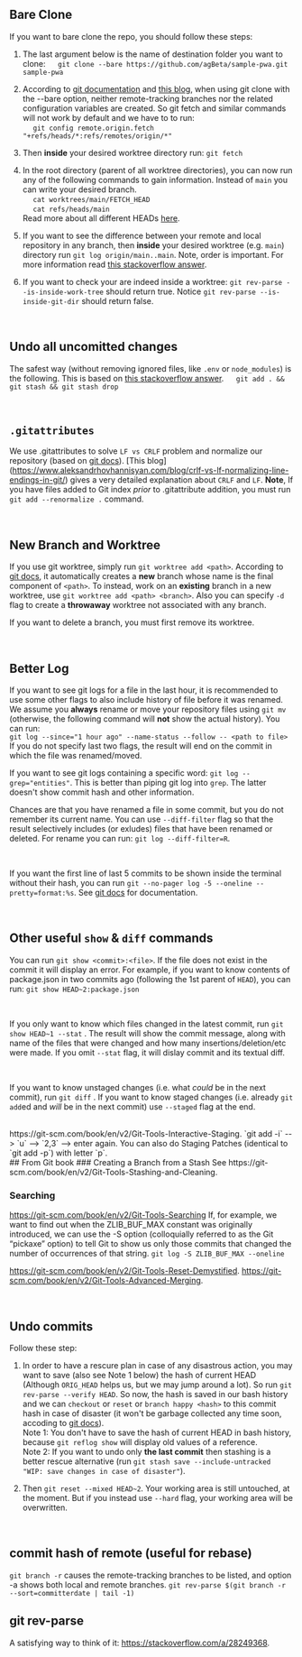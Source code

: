 ## Bare Clone

If you want to bare clone the repo, you should follow these steps:
1. The last argument below is the name of destination folder you want to clone:
&emsp; `git clone --bare https://github.com/agBeta/sample-pwa.git sample-pwa`

2. According to [git documentation](https://git-scm.com/docs/git-clone#Documentation/git-clone.txt---bare) and [this blog](https://morgan.cugerone.com/blog/workarounds-to-git-worktree-using-bare-repository-and-cannot-fetch-remote-branches/), when using git clone with the --bare option, neither remote-tracking branches nor the related configuration variables are created. So git fetch and similar commands will not work by default and we have to to run:  
&emsp; `git config remote.origin.fetch "+refs/heads/*:refs/remotes/origin/*"`

3. Then **inside** your desired worktree directory run: `git fetch`

4. In the root directory (parent of all worktree directories), you can now run any of the following commands to gain information. Instead of `main` you can write your desired branch.  
&emsp; `cat worktrees/main/FETCH_HEAD`  
&emsp; `cat refs/heads/main`  
Read more about all different HEADs [here](https://stackoverflow.com/questions/17595524/orig-head-fetch-head-merge-head-etc).

5. If you want to see the difference between your remote and local repository in any branch, then **inside** your desired worktree (e.g. `main`) directory run `git log origin/main..main`. Note, order is important. For more information read [this stackoverflow answer](https://stackoverflow.com/questions/7057950/commit-differences-between-local-and-remote).

6. If you want to check your are indeed inside a worktree: `git rev-parse --is-inside-work-tree` should return true. Notice `git rev-parse --is-inside-git-dir` should return false.

</br>

## Undo all uncomitted changes

The safest way (without removing ignored files, like `.env` or `node_modules`) is the following. This is based on [this stackoverflow answer](https://stackoverflow.com/questions/14075581/git-undo-all-uncommitted-or-unsaved-changes).
&emsp; `git add . && git stash && git stash drop`

</br>

## `.gitattributes`

We use .gitattributes to solve `LF vs CRLF` problem and normalize our repository (based on [git docs](https://git-scm.com/docs/gitattributes#_text)). [This blog] (https://www.aleksandrhovhannisyan.com/blog/crlf-vs-lf-normalizing-line-endings-in-git/) gives a very detailed explanation about `CRLF` and `LF`. **Note**, If you have files added to Git index _prior_ to .gitattribute addition, you must run `git add --renormalize .` command.

</br>

## New Branch and Worktree

If you use git worktree, simply run `git worktree add <path>`. According to [git docs](https://git-scm.com/docs/git-worktree#_description), it automatically creates a **new** branch whose name is the final component of `<path>`. To instead, work on an **existing** branch in a new worktree, use `git worktree add <path> <branch>`. Also you can specify `-d` flag to create a **throwaway** worktree not associated with any branch.

If you want to delete a branch, you must first remove its worktree.

</br>

## Better Log

If you want to see git logs for a file in the last hour, it is recommended to use some other flags to also include history of file before it was renamed. We assume you **always** rename or move your repository files using `git mv` (otherwise, the following command will **not** show the actual history). You can run:  
 `git log --since="1 hour ago" --name-status --follow -- <path to file>`  
If you do not specify last two flags, the result will end on the commit in which the file was renamed/moved.

If you want to see git logs containing a specific word: `git log --grep="entities"`. This is better than piping git log into `grep`. The latter doesn't show commit hash and other information.
</br>

Chances are that you have renamed a file in some commit, but you do not remember its current name. You can use `--diff-filter` flag so that the result selectively includes (or exludes) files that have been renamed or deleted. For rename you can run: `git log --diff-filter=R`.

</br>

If you want the first line of last 5 commits to be shown inside the terminal without their hash, you can run `git --no-pager log -5 --oneline --pretty=format:%s`. See [git docs](https://git-scm.com/docs/pretty-formats) for documentation.  

</br>

## Other useful `show` & `diff` commands

You can run `git show <commit>:<file>`. If the file does not exist in the commit it will display an error. For example, if you want to know contents of package.json in two commits ago (following the 1st parent of `HEAD`), you can run: `git show HEAD~2:package.json`

</br>

If you only want to know which files changed in the latest commit, run `git show HEAD~1 --stat` . The result will show the commit message, along with name of the files that were changed and how many insertions/deletion/etc were made. If you omit `--stat` flag, it will dislay commit and its textual diff.

</br>

If you want to know unstaged changes (i.e. what *could* be in the next commit), run  `git diff` . If you want to know staged changes (i.e. already `git add`ed and *will* be in the next commit) use `--staged` flag at the end.

</br>
https://git-scm.com/book/en/v2/Git-Tools-Interactive-Staging.
`git add -i`  --> `u`  --> `2,3` --> enter again.
You can also do Staging Patches (identical to `git add -p`) with letter `p`.

</br>
## From Git book
### Creating a Branch from a Stash
See https://git-scm.com/book/en/v2/Git-Tools-Stashing-and-Cleaning.

### Searching
https://git-scm.com/book/en/v2/Git-Tools-Searching
If, for example, we want to find out when the ZLIB_BUF_MAX constant was originally introduced, we can use the -S option (colloquially referred to as the Git “pickaxe” option) to tell Git to show us only those commits that changed the number of occurrences of that string.
`git log -S ZLIB_BUF_MAX --oneline`

https://git-scm.com/book/en/v2/Git-Tools-Reset-Demystified.
https://git-scm.com/book/en/v2/Git-Tools-Advanced-Merging.

</br>

## Undo commits
Follow these step:  
1. In order to have a rescure plan in case of any disastrous action, you may want to save (also see Note 1 below) the hash of current HEAD (Although `ORIG_HEAD` helps us, but we may jump around a lot). So run `git rev-parse --verify HEAD`. So now, the hash is saved in our bash history and we can `checkout` or `reset` or `branch happy <hash>` to this commit hash in case of disaster (it won't be garbage collected any time soon, accoding to [git docs](https://git-scm.com/docs/git-gc#Documentation/git-gc.txt-gcreflogExpireUnreachable)).  
Note 1: You don't have to save the hash of current HEAD in bash history, because `git reflog show` will display old values of a reference.  
Note 2: If you want to undo only **the last commit** then stashing is a better rescue alternative (run `git stash save --include-untracked "WIP: save changes in case of disaster"`).  

2. Then `git reset --mixed HEAD~2`. Your working area is still untouched, at the moment. But if you instead use `--hard` flag, your working area will be overwritten.


</br>

## commit hash of remote (useful for rebase)
`git branch -r` causes the remote-tracking branches to be listed, and option -a shows both local and remote branches.
`git rev-parse $(git branch -r --sort=committerdate | tail -1) `

## git rev-parse
A satisfying way to think of it: https://stackoverflow.com/a/28249368.